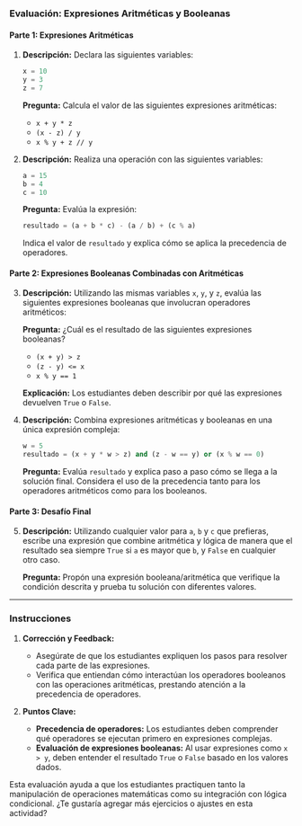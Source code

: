 ### Evaluación: Expresiones Aritméticas y Booleanas

#### Parte 1: Expresiones Aritméticas

1. **Descripción:**
   Declara las siguientes variables:
   ```python
   x = 10
   y = 3
   z = 7
   ```

   **Pregunta:**
   Calcula el valor de las siguientes expresiones aritméticas:
   - `x + y * z`
   - `(x - z) / y`
   - `x % y + z // y`

2. **Descripción:**
   Realiza una operación con las siguientes variables:
   ```python
   a = 15
   b = 4
   c = 10
   ```

   **Pregunta:**
   Evalúa la expresión:
   ```python
   resultado = (a + b * c) - (a / b) + (c % a)
   ```

   Indica el valor de `resultado` y explica cómo se aplica la precedencia de operadores.

#### Parte 2: Expresiones Booleanas Combinadas con Aritméticas

3. **Descripción:**
   Utilizando las mismas variables `x`, `y`, y `z`, evalúa las siguientes expresiones booleanas que involucran operadores aritméticos:

   **Pregunta:**
   ¿Cuál es el resultado de las siguientes expresiones booleanas?
   - `(x + y) > z`
   - `(z - y) <= x`
   - `x % y == 1`

   **Explicación:** Los estudiantes deben describir por qué las expresiones devuelven `True` o `False`.

4. **Descripción:**
   Combina expresiones aritméticas y booleanas en una única expresión compleja:
   ```python
   w = 5
   resultado = (x + y * w > z) and (z - w == y) or (x % w == 0)
   ```

   **Pregunta:**
   Evalúa `resultado` y explica paso a paso cómo se llega a la solución final. Considera el uso de la precedencia tanto para los operadores aritméticos como para los booleanos.

#### Parte 3: Desafío Final

5. **Descripción:**
   Utilizando cualquier valor para `a`, `b` y `c` que prefieras, escribe una expresión que combine aritmética y lógica de manera que el resultado sea siempre `True` si `a` es mayor que `b`, y `False` en cualquier otro caso. 

   **Pregunta:**
   Propón una expresión booleana/aritmética que verifique la condición descrita y prueba tu solución con diferentes valores.

---

### Instrucciones

1. **Corrección y Feedback:**
   - Asegúrate de que los estudiantes expliquen los pasos para resolver cada parte de las expresiones.
   - Verifica que entiendan cómo interactúan los operadores booleanos con las operaciones aritméticas, prestando atención a la precedencia de operadores.
   
2. **Puntos Clave:**
   - **Precedencia de operadores:** Los estudiantes deben comprender qué operadores se ejecutan primero en expresiones complejas.
   - **Evaluación de expresiones booleanas:** Al usar expresiones como `x > y`, deben entender el resultado `True` o `False` basado en los valores dados.

Esta evaluación ayuda a que los estudiantes practiquen tanto la manipulación de operaciones matemáticas como su integración con lógica condicional. ¿Te gustaría agregar más ejercicios o ajustes en esta actividad?